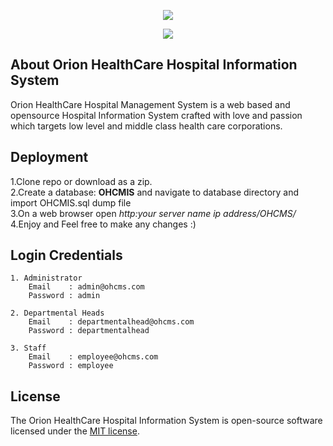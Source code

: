 <p align="center"><img src="https://raw.githubusercontent.com/MartMbithi/OHCMS/master/resources/views/Modules/Admin/assets/img/logo.png"></p>
<p align="center"><img src="https://raw.githubusercontent.com/MartMbithi/OHCMS/master/admin_dashboard.png"></p>


## About Orion HealthCare Hospital Information System

Orion HealthCare Hospital Management System is a web based and opensource Hospital Information System crafted with love and passion which targets low level and middle class health care corporations.

## Deployment
1.Clone repo or download as a zip.<br>
2.Create a database: <b>OHCMIS</b> and navigate to database directory and import OHCMIS.sql dump file <br>
3.On a web browser open <i>http:your server name ip address/OHCMS/</i></br>
4.Enjoy and Feel free to make any changes :)

## Login Credentials
```
1. Administrator
    Email    : admin@ohcms.com
    Password : admin

2. Departmental Heads
    Email    : departmentalhead@ohcms.com
    Password : departmentalhead

3. Staff
    Email    : employee@ohcms.com
    Password : employee
```

## License

The Orion HealthCare Hospital Information System is open-source software licensed under the [MIT license](https://opensource.org/licenses/MIT).


